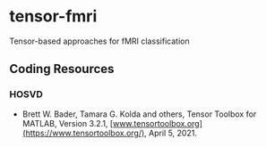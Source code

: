 # tensor-fmri
Tensor-based approaches for fMRI classification

## Coding Resources

### HOSVD

* Brett W. Bader, Tamara G. Kolda and others, Tensor Toolbox for MATLAB, Version 3.2.1, [www.tensortoolbox.org](https://www.tensortoolbox.org/), April 5, 2021.


